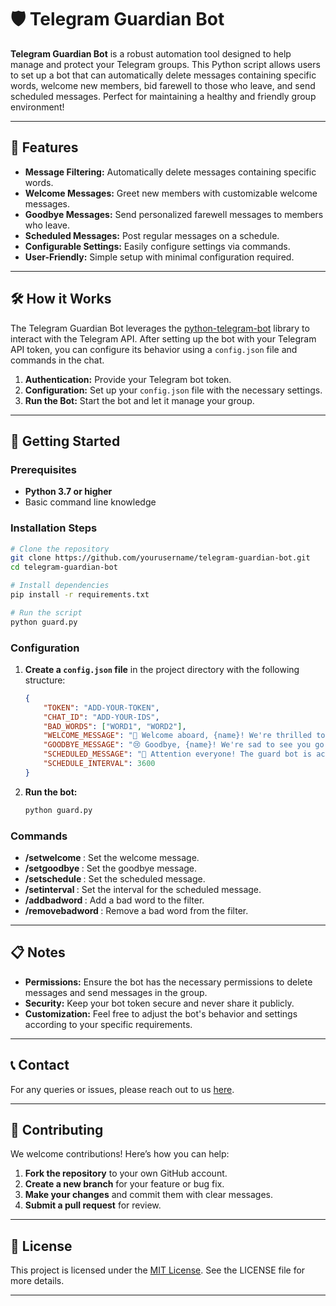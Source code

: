 # 🛡️ Telegram Guardian Bot

**Telegram Guardian Bot** is a robust automation tool designed to help manage and protect your Telegram groups. This Python script allows users to set up a bot that can automatically delete messages containing specific words, welcome new members, bid farewell to those who leave, and send scheduled messages. Perfect for maintaining a healthy and friendly group environment!

---

## 🌟 Features

- **Message Filtering:** Automatically delete messages containing specific words.
- **Welcome Messages:** Greet new members with customizable welcome messages.
- **Goodbye Messages:** Send personalized farewell messages to members who leave.
- **Scheduled Messages:** Post regular messages on a schedule.
- **Configurable Settings:** Easily configure settings via commands.
- **User-Friendly:** Simple setup with minimal configuration required.

---

## 🛠️ How it Works

The Telegram Guardian Bot leverages the [python-telegram-bot](https://github.com/python-telegram-bot/python-telegram-bot) library to interact with the Telegram API. After setting up the bot with your Telegram API token, you can configure its behavior using a `config.json` file and commands in the chat.

1. **Authentication:** Provide your Telegram bot token.
2. **Configuration:** Set up your `config.json` file with the necessary settings.
3. **Run the Bot:** Start the bot and let it manage your group.

---

## 🔧 Getting Started

### Prerequisites

- **Python 3.7 or higher**
- Basic command line knowledge

### Installation Steps

```bash
# Clone the repository
git clone https://github.com/yourusername/telegram-guardian-bot.git
cd telegram-guardian-bot

# Install dependencies
pip install -r requirements.txt

# Run the script
python guard.py
```

### Configuration

1. **Create a `config.json` file** in the project directory with the following structure:

    ```json
    {
        "TOKEN": "ADD-YOUR-TOKEN",
        "CHAT_ID": "ADD-YOUR-IDS",
        "BAD_WORDS": ["WORD1", "WORD2"],
        "WELCOME_MESSAGE": "🎉 Welcome aboard, {name}! We're thrilled to have you here. Feel free to introduce yourself and join the conversation! 😊",
        "GOODBYE_MESSAGE": "😢 Goodbye, {name}! We're sad to see you go. We hope to see you again soon. Take care! 👋",
        "SCHEDULED_MESSAGE": "🚨 Attention everyone! The guard bot is active and keeping an eye on the chat! Stay awesome! 💪",
        "SCHEDULE_INTERVAL": 3600
    }
    ```

2. **Run the bot:**
    ```bash
    python guard.py
    ```

### Commands

- **/setwelcome <message>**: Set the welcome message.
- **/setgoodbye <message>**: Set the goodbye message.
- **/setschedule <message>**: Set the scheduled message.
- **/setinterval <seconds>**: Set the interval for the scheduled message.
- **/addbadword <word>**: Add a bad word to the filter.
- **/removebadword <word>**: Remove a bad word from the filter.

---

## 📋 Notes

- **Permissions:** Ensure the bot has the necessary permissions to delete messages and send messages in the group.
- **Security:** Keep your bot token secure and never share it publicly.
- **Customization:** Feel free to adjust the bot's behavior and settings according to your specific requirements.

---

## 📞 Contact

For any queries or issues, please reach out to us [here](https://soluify.com/contact).

---

## 🤝 Contributing

We welcome contributions! Here’s how you can help:

1. **Fork the repository** to your own GitHub account.
2. **Create a new branch** for your feature or bug fix.
3. **Make your changes** and commit them with clear messages.
4. **Submit a pull request** for review.

---

## 📄 License

This project is licensed under the [MIT License](https://opensource.org/license/mit). See the LICENSE file for more details.

---
